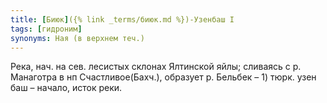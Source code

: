 ```yaml
---
title: [Биюк]({% link _terms/биюк.md %})-Узенбаш I
tags: [гидроним]
synonyms: Ная (в верхнем теч.)
---
```


Река, нач. на сев. лесистых склонах Ялтинской яйлы; сливаясь с р. Манаготра в нп
Счастливое(Бахч.), образует р. Бельбек – 1) тюрк. узен баш – начало, исток реки.
